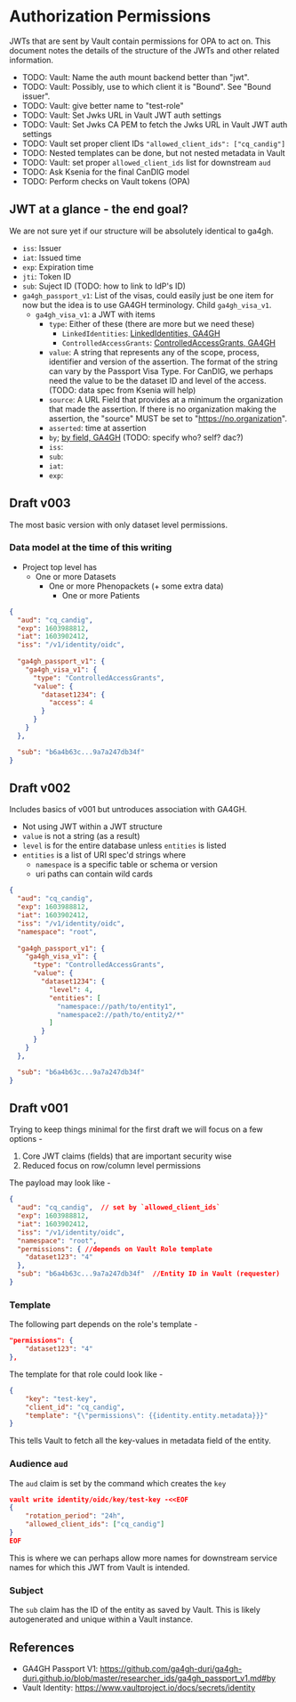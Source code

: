 # Authorization Permissions

JWTs that are sent by Vault contain permissions for OPA to act on. This
document notes the details of the structure of the JWTs and other related
information.

- TODO: Vault: Name the auth mount backend better than "jwt". 
- TODO: Vault: Possibly, use to which client it is "Bound". See "Bound issuer".
- TODO: Vault: give better name to "test-role"
- TODO: Vault: Set Jwks URL in Vault JWT auth settings
- TODO: Vault: Set Jwks CA PEM to fetch the Jwks URL in Vault JWT auth settings
- TODO: Vault set proper client IDs `"allowed_client_ids": ["cq_candig"]`
- TODO: Nested templates can be done, but not nested metadata in Vault
- TODO: Vault: set proper `allowed_client_ids` list for downstream `aud`
- TODO: Ask Ksenia for the final CanDIG model
- TODO: Perform checks on Vault tokens (OPA)

## JWT at a glance - the end goal?

We are not sure yet if our structure will be absolutely identical to ga4gh.

- `iss`: Issuer 
- `iat`: Issued time
- `exp`: Expiration time
- `jti`: Token ID
- `sub`: Suject ID (TODO: how to link to IdP's ID)
- `ga4gh_passport_v1`: List of the visas, could easily just be one item
  for now but the idea is to use GA4GH terminology. Child `ga4gh_visa_v1`.
  - `ga4gh_visa_v1`: a JWT with items
    - `type`: Either of these (there are more but we need these)
      - `LinkedIdentities`: [LinkedIdentities, GA4GH]
      - `ControlledAccessGrants`: [ControlledAccessGrants, GA4GH]
    - `value`: A string that represents any of the scope,
      process, identifier and version of the assertion. The format of
      the string can vary by the Passport Visa Type.
      For CanDIG, we perhaps need the value to be the dataset ID and
      level of the access. (TODO: data spec from Ksenia will help)
    - `source`: A URL Field that provides at a minimum the
      organization that made the assertion. If there is no organization making
      the assertion, the "source" MUST be set to "https://no.organization".
    - `asserted`: time at assertion
    - `by`; [by field, GA4GH] (TODO: specify who? self? dac?)
    - `iss`: 
    - `sub`:
    - `iat`:
    - `exp`:


## Draft v003

The most basic version with only dataset level permissions.

### Data model at the time of this writing

- Project top level has
  - One or more Datasets
    - One or more Phenopackets (+ some extra data)
      - One or more Patients

```json
{
  "aud": "cq_candig",
  "exp": 1603988812,
  "iat": 1603902412,
  "iss": "/v1/identity/oidc",
  
  "ga4gh_passport_v1": {
    "ga4gh_visa_v1": {
      "type": "ControlledAccessGrants",
      "value": {
        "dataset1234": {
          "access": 4
        }
      }
    }
  },

  "sub": "b6a4b63c...9a7a247db34f"
}
```

## Draft v002

Includes basics of v001 but untroduces association with GA4GH.

- Not using JWT within a JWT structure
- `value` is not a string (as a result)
- `level` is for the entire database unless `entities` is listed
- `entities` is a list of URI spec'd strings where
  - `namespace` is a specific table or schema or version
  - uri paths can contain wild cards


```json
{
  "aud": "cq_candig",
  "exp": 1603988812,
  "iat": 1603902412,
  "iss": "/v1/identity/oidc",
  "namespace": "root",
  
  "ga4gh_passport_v1": {
    "ga4gh_visa_v1": {
      "type": "ControlledAccessGrants",
      "value": {
        "dataset1234": {
          "level": 4,
          "entities": [
            "namespace://path/to/entity1",
            "namespace2://path/to/entity2/*"
          ]
        }
      }
    }
  },

  "sub": "b6a4b63c...9a7a247db34f"
}
```

## Draft v001

Trying to keep things minimal for the first draft we will focus on a few
options -

1. Core JWT claims (fields) that are important security wise
2. Reduced focus on row/column level permissions

The payload may look like -

```json
{
  "aud": "cq_candig",  // set by `allowed_client_ids`
  "exp": 1603988812,
  "iat": 1603902412,
  "iss": "/v1/identity/oidc",
  "namespace": "root",
  "permissions": { //depends on Vault Role template
    "dataset123": "4"
  },
  "sub": "b6a4b63c...9a7a247db34f"  //Entity ID in Vault (requester)
}
```

### Template

The following part depends on the role's template -

```json
"permissions": {
    "dataset123": "4"
},
```

The template for that role could look like -

```json
{
    "key": "test-key",
    "client_id": "cq_candig",
    "template": "{\"permissions\": {{identity.entity.metadata}}}"
}
```

This tells Vault to fetch all the key-values in metadata
field of the entity.

### Audience `aud`

The `aud` claim is set by the command which creates the `key`

```json
vault write identity/oidc/key/test-key -<<EOF
{
    "rotation_period": "24h",
    "allowed_client_ids": ["cq_candig"]
}
EOF
```

This is where we can perhaps allow more names for downstream
service names for which this JWT from Vault is intended.

### Subject

The `sub` claim has the ID of the entity as saved by Vault.
This is likely autogenerated and unique within a Vault instance.

## References

- GA4GH Passport V1: https://github.com/ga4gh-duri/ga4gh-duri.github.io/blob/master/researcher_ids/ga4gh_passport_v1.md#by
- Vault Identity: https://www.vaultproject.io/docs/secrets/identity




[LinkedIdentities, GA4GH]: https://github.com/ga4gh-duri/ga4gh-duri.github.io/blob/master/researcher_ids/ga4gh_passport_v1.md#linkedidentities
[ControlledAccessGrants, GA4GH]: https://github.com/ga4gh-duri/ga4gh-duri.github.io/blob/master/researcher_ids/ga4gh_passport_v1.md#controlledaccessgrants
[by field, GA4GH]: https://github.com/ga4gh-duri/ga4gh-duri.github.io/blob/master/researcher_ids/ga4gh_passport_v1.md#by
